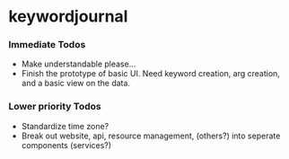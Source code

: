 # keywordjournal

### Immediate Todos

- Make understandable please...
- Finish the prototype of basic UI. Need keyword creation, arg creation, and a basic view on the data.


### Lower priority Todos

- Standardize time zone?
- Break out website, api, resource management, (others?) into seperate components (services?)
